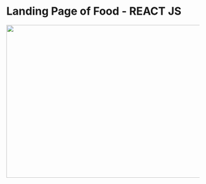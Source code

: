 # Landing Page of Food - REACT JS

<img src="https://i.imgur.com/Ze7lT03.gif" data-canonical-src="https://i.imgur.com/Ze7lT03.gif" width="800" height="400" />

